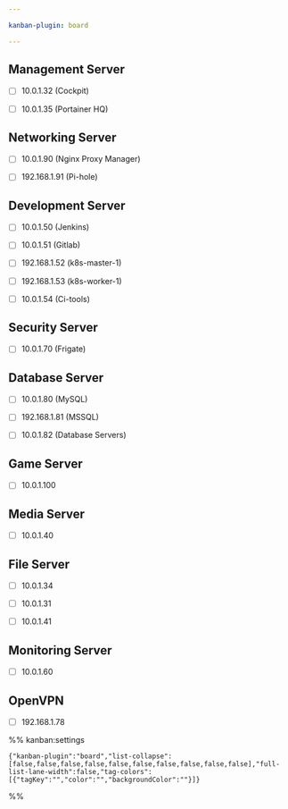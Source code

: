 ```yaml
---

kanban-plugin: board

---
```


## Management Server

- [ ] 10.0.1.32 (Cockpit)
- [ ] 10.0.1.35 (Portainer HQ)


## Networking Server

- [ ] 10.0.1.90 (Nginx Proxy Manager)
- [ ] 192.168.1.91 (Pi-hole)


## Development Server

- [ ] 10.0.1.50 (Jenkins)
- [ ] 10.0.1.51 (Gitlab)
- [ ] 192.168.1.52 (k8s-master-1)
- [ ] 192.168.1.53 (k8s-worker-1)
- [ ] 10.0.1.54 (Ci-tools)


## Security Server

- [ ] 10.0.1.70 (Frigate)


## Database Server

- [ ] 10.0.1.80 (MySQL)
- [ ] 192.168.1.81 (MSSQL)
- [ ] 10.0.1.82 (Database Servers)


## Game Server

- [ ] 10.0.1.100


## Media Server

- [ ] 10.0.1.40


## File Server

- [ ] 10.0.1.34
- [ ] 10.0.1.31
- [ ] 10.0.1.41


## Monitoring Server

- [ ] 10.0.1.60


## OpenVPN

- [ ] 192.168.1.78




%% kanban:settings
```
{"kanban-plugin":"board","list-collapse":[false,false,false,false,false,false,false,false,false,false],"full-list-lane-width":false,"tag-colors":[{"tagKey":"","color":"","backgroundColor":""}]}
```
%%